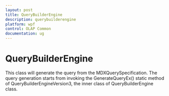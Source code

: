 ```yaml
---
layout: post
title: QueryBuilderEngine
description: querybuilderengine
platform: wpf
control: OLAP Common 
documentation: ug
---
```


# QueryBuilderEngine

This class will generate the query from the MDXQuerySpecification. The query generation starts from invoking the GenerateQueryEx() static method of QueryBuilderEngineVersion3, the inner class of QueryBuilderEngine class. 

